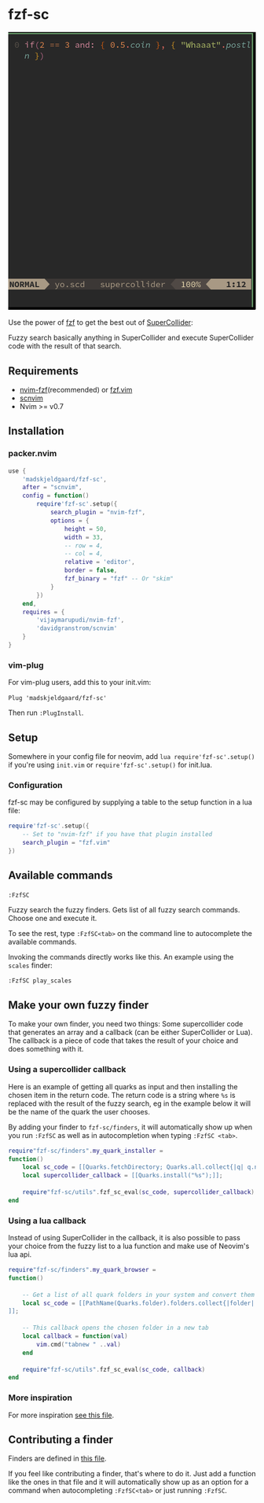 # fzf-sc

![Fuzzy scales](assets/fzfsc-fuzzyscales.gif)

Use the power of [fzf](https://github.com/junegunn/fzf) to get the best out of [SuperCollider](https://supercollider:github::o/):

Fuzzy search basically anything in SuperCollider and execute SuperCollider code with the result of that search.

## Requirements

- [nvim-fzf](https://github.com/vijaymarupudi/nvim-fzf)(recommended) or [fzf.vim](https://github.com/junegunn/fzf.vim)
- [scnvim](https://github.com/davidgranstrom/scnvim)
- Nvim >= v0.7

## Installation

### packer.nvim

```lua
use {
	'madskjeldgaard/fzf-sc',
	after = "scnvim",
	config = function()
		require'fzf-sc'.setup({ 
			search_plugin = "nvim-fzf", 
			options = {
				height = 50,
				width = 33,
				-- row = 4,
				-- col = 4,
				relative = 'editor',
				border = false,
				fzf_binary = "fzf" -- Or "skim"
			}
		})
	end,
	requires = {
		'vijaymarupudi/nvim-fzf',
		'davidgranstrom/scnvim'
	}
}
```

### vim-plug
For vim-plug users, add this to your init.vim:

`Plug 'madskjeldgaard/fzf-sc'`

Then run `:PlugInstall`.

## Setup

Somewhere in your config file for neovim, add `lua require'fzf-sc'.setup()` if you're using `init.vim` or `require'fzf-sc'.setup()` for init.lua.

### Configuration

fzf-sc may be configured by supplying a table to the setup function in a lua file:

```lua
require'fzf-sc'.setup({
	-- Set to "nvim-fzf" if you have that plugin installed
	search_plugin = "fzf.vim" 
})
```

## Available commands
`:FzfSC`

Fuzzy search the fuzzy finders. Gets list of all fuzzy search commands. Choose one and execute it.

To see the rest, type `:FzfSC<tab>` on the command line to autocomplete the available commands.

Invoking the commands directly works like this. An example using the `scales` finder:

```bash
:FzfSC play_scales
```

## Make your own fuzzy finder

To make your own finder, you need two things: Some supercollider code that generates an array and a callback (can be either SuperCollider or Lua). The callback is a piece of code that takes the result of your choice and does something with it. 

### Using a supercollider callback

Here is an example of getting all quarks as input and then installing the chosen item in the return code. The return code is a string where `%s` is replaced with the result of the fuzzy search, eg in the example below it will be the name of the quark the user chooses.

By adding your finder to `fzf-sc/finders`, it will automatically show up when you run `:FzfSC` as well as in autocompletion when typing `:FzfSC <tab>`.

```lua
require"fzf-sc/finders".my_quark_installer = 
function()
	local sc_code = [[Quarks.fetchDirectory; Quarks.all.collect{|q| q.name}]];
	local supercollider_callback = [[Quarks.install("%s");]];

	require"fzf-sc/utils".fzf_sc_eval(sc_code, supercollider_callback)
end
```

### Using a lua callback

Instead of using SuperCollider in the callback, it is also possible to pass your choice from the fuzzy list to a lua function and make use of Neovim's lua api.

```lua
require"fzf-sc/finders".my_quark_browser = 
function()

	-- Get a list of all quark folders in your system and convert them to full paths
	local sc_code = [[PathName(Quarks.folder).folders.collect{|folder| folder.fullPath}
]];

	-- This callback opens the chosen folder in a new tab
	local callback = function(val) 
		vim.cmd("tabnew " ..val) 
	end

	require"fzf-sc/utils".fzf_sc_eval(sc_code, callback)
end
```

### More inspiration 

For more inspiration [see this file](lua/fzf-sc/finders.lua). 

## Contributing a finder

Finders are defined in [this file](lua/fzf-sc/finders.lua). 

If you feel like contributing a finder, that's where to do it. Just add a function like the ones in that file and it will automatically show up as an option for a command when autocompleting `:FzfSC<tab>` or just running `:FzfSC`.
